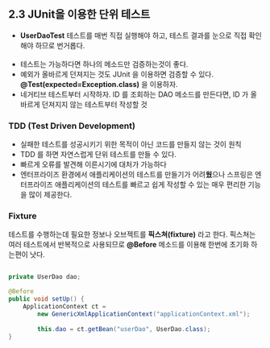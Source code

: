 
## 2.3 JUnit을 이용한 단위 테스트
- **UserDaoTest** 테스트를 매번 직접 실행해야 하고, 테스트 결과를 눈으로 직접 확인해야 하므로 번거롭다.
<br/><br/>
- 테스트는 가능하다면 하나의 메소드만 검증하는것이 좋다.
- 예외가 올바르게 던져지는 것도 JUnit 을 이용하면 검증할 수 있다. **@Test(expected=Exception.class)** 을 이용하자.
- 네거티브 테스트부터 시작하자. ID 를 조회하는 DAO 메소드를 만든다면, ID 가 올바르게 던져지지 않는 테스트부터 작성할 것

### TDD (Test Driven Development)

- 실패한 테스트를 성공시키기 위한 목적이 아닌 코드를 만들지 않는 것이 원칙
- TDD 를 하면 자연스럽게 단위 테스트를 만들 수 있다.
- 빠르게 오류를 발견해 이른시기에 대처가 가능하다
- 엔터프라이즈 환경에서 애플리케이션의 테스트를 만들기가 어려**웠**으나 스프링은 엔터프라이즈 애플리케이션의 테스트를 빠르고 쉽게 작성할 수 있는 매우 편리한 기능을 많이 제공한다.

### Fixture

테스트를 수행하는데 필요한 정보나 오브젝트를 **픽스쳐(fixture)** 라고 한다. 픽스쳐는 여러 테스트에서 반복적으로 사용되므로 **@Before** 메소드를 이용해 한번에 초기화 하는편이 낫다.

```java

private UserDao dao; 

@Before
public void setUp() {
	ApplicationContext ct = 
		new GenericXmlApplicationContext("applicationContext.xml");
		
		this.dao = ct.getBean("userDao", UserDao.class);
}
```